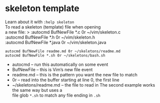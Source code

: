 # skeleton template

Learn about it with `:help skeleton`  
To read a skeleton (template) file when opening  
a new file: > 
:autocmd BufNewFile  *.c      0r ~/vim/skeleton.c  
:autocmd BufNewFile  *.h      0r ~/vim/skeleton.h  
:autocmd BufNewFile  *.java   0r ~/vim/skeleton.java  

```vimscript .vimrc
autocmd BufNewFile readme.md 0r ~/skeletons/readme.md
autocmd BufNewFile *.sh 0r ~/skeletons/bash.sh
```
- autocmd – run this automatically on some event
- BufNewFile – this is Vim’s new file event
- readme.md – this is the pattern you want the new file to match
- 0r – read into the buffer starting at line 0, the first line
- ~/skeletons/readme.md – the file to read in
The second example works the same way but uses a  
file glob `*.sh` to match any file ending in `.sh`  
